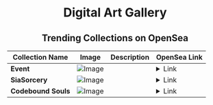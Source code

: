 <div align="center">

# Digital Art Gallery

## Trending Collections on OpenSea

| Collection Name                       | Image                                                                                     | Description                       | OpenSea Link                                                                                          |
|---------------------------------------|-------------------------------------------------------------------------------------------|-----------------------------------|--------------------------------------------------------------------------------------------------------|
| **Event** | ![Image](https://i.seadn.io/s/raw/files/a837708742ad8afcb35eb60ba787976d.jpg?w=500&auto=format?w=200&auto=format) |  | <details><summary>Link</summary>[Event](https://opensea.io/collection/event-41311)</details> |
| **SiaSorcery** | ![Image](https://i.seadn.io/s/raw/files/451c79ee5ba8b4d06d8baad07bf9199b.jpg?w=500&auto=format?w=200&auto=format) |  | <details><summary>Link</summary>[SiaSorcery](https://opensea.io/collection/siasorcery)</details> |
| **Codebound Souls** | ![Image](https://i.seadn.io/s/raw/files/548c86e82ca0939092e2bc1b21856328.jpg?w=500&auto=format?w=200&auto=format) |  | <details><summary>Link</summary>[Codebound Souls](https://opensea.io/collection/codebound-souls)</details> |

</div>